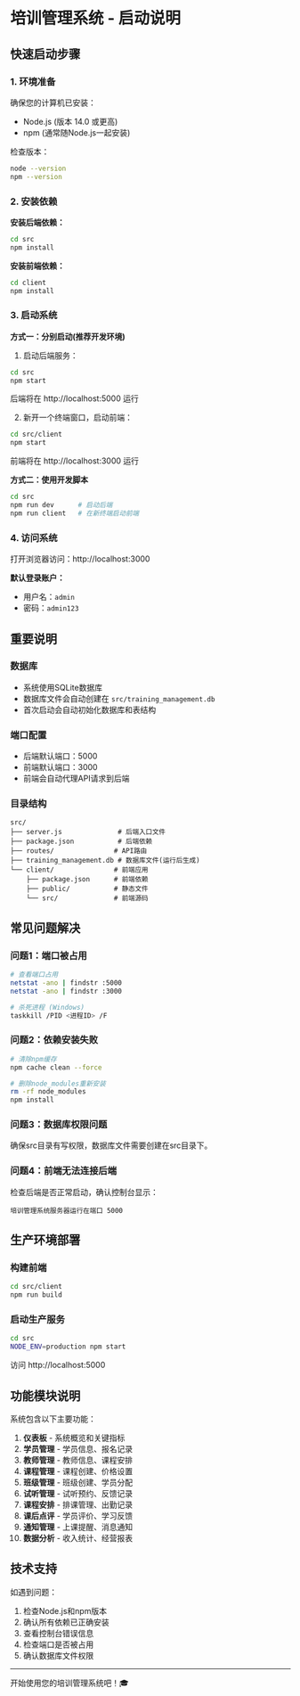 # 培训管理系统 - 启动说明

## 快速启动步骤

### 1. 环境准备
确保您的计算机已安装：
- Node.js (版本 14.0 或更高)
- npm (通常随Node.js一起安装)

检查版本：
```bash
node --version
npm --version
```

### 2. 安装依赖

**安装后端依赖：**
```bash
cd src
npm install
```

**安装前端依赖：**
```bash
cd client
npm install
```

### 3. 启动系统

**方式一：分别启动(推荐开发环境)**

1. 启动后端服务：
```bash
cd src
npm start
```
后端将在 http://localhost:5000 运行

2. 新开一个终端窗口，启动前端：
```bash
cd src/client
npm start
```
前端将在 http://localhost:3000 运行

**方式二：使用开发脚本**
```bash
cd src
npm run dev      # 启动后端
npm run client   # 在新终端启动前端
```

### 4. 访问系统

打开浏览器访问：http://localhost:3000

**默认登录账户：**
- 用户名：`admin`
- 密码：`admin123`

## 重要说明

### 数据库
- 系统使用SQLite数据库
- 数据库文件会自动创建在 `src/training_management.db`
- 首次启动会自动初始化数据库和表结构

### 端口配置
- 后端默认端口：5000
- 前端默认端口：3000
- 前端会自动代理API请求到后端

### 目录结构
```
src/
├── server.js              # 后端入口文件
├── package.json           # 后端依赖
├── routes/               # API路由
├── training_management.db # 数据库文件(运行后生成)
└── client/               # 前端应用
    ├── package.json      # 前端依赖
    ├── public/           # 静态文件
    └── src/              # 前端源码
```

## 常见问题解决

### 问题1：端口被占用
```bash
# 查看端口占用
netstat -ano | findstr :5000
netstat -ano | findstr :3000

# 杀死进程 (Windows)
taskkill /PID <进程ID> /F
```

### 问题2：依赖安装失败
```bash
# 清除npm缓存
npm cache clean --force

# 删除node_modules重新安装
rm -rf node_modules
npm install
```

### 问题3：数据库权限问题
确保src目录有写权限，数据库文件需要创建在src目录下。

### 问题4：前端无法连接后端
检查后端是否正常启动，确认控制台显示：
```
培训管理系统服务器运行在端口 5000
```

## 生产环境部署

### 构建前端
```bash
cd src/client
npm run build
```

### 启动生产服务
```bash
cd src
NODE_ENV=production npm start
```

访问 http://localhost:5000

## 功能模块说明

系统包含以下主要功能：

1. **仪表板** - 系统概览和关键指标
2. **学员管理** - 学员信息、报名记录
3. **教师管理** - 教师信息、课程安排
4. **课程管理** - 课程创建、价格设置
5. **班级管理** - 班级创建、学员分配
6. **试听管理** - 试听预约、反馈记录
7. **课程安排** - 排课管理、出勤记录
8. **课后点评** - 学员评价、学习反馈
9. **通知管理** - 上课提醒、消息通知
10. **数据分析** - 收入统计、经营报表

## 技术支持

如遇到问题：
1. 检查Node.js和npm版本
2. 确认所有依赖已正确安装
3. 查看控制台错误信息
4. 检查端口是否被占用
5. 确认数据库文件权限

---

开始使用您的培训管理系统吧！🎓

